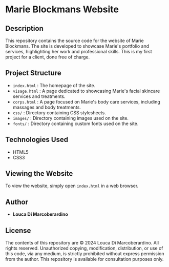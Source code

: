 # Marie Blockmans Website

## Description

This repository contains the source code for the website of Marie Blockmans. The site is developed to showcase Marie's portfolio and services, highlighting her work and professional skills. This is my first project for a client, done free of charge.

## Project Structure

- `index.html` : The homepage of the site.
- `visage.html` : A page dedicated to showcasing Marie's facial skincare services and treatments.
- `corps.html` : A page focused on Marie's body care services, including massages and body treatments.
- `css/` : Directory containing CSS stylesheets.
- `images/` : Directory containing images used on the site.
- `fonts/` : Directory containing custom fonts used on the site.

## Technologies Used

- HTML5
- CSS3

## Viewing the Website

To view the website, simply open `index.html` in a web browser.

## Author

- **Louca Di Marcoberardino**

## License

The contents of this repository are © 2024 Louca Di Marcoberardino. All rights reserved. Unauthorized copying, modification, distribution, or use of this code, via any medium, is strictly prohibited without express permission from the author. This repository is available for consultation purposes only.
